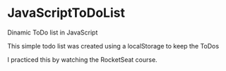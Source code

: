 # JavaScriptToDoList
Dinamic ToDo list in JavaScript

This simple todo list was created using a localStorage to keep the ToDos

I practiced this by watching the RocketSeat course.